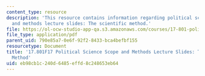 ```yaml
---
content_type: resource
description: 'This resource contains information regarding political science scope
  and methods lecture slides: The scientific method.'
file: https://ol-ocw-studio-app-qa.s3.amazonaws.com/courses/17-801-political-science-scope-and-methods-fall-2017/eb98cb1c240d6485effd8c248653eb64_MIT17_801F17_Week1.pdf
file_type: application/pdf
parent_uid: 790e85a7-0e6f-92f2-8433-bca4befbf155
resourcetype: Document
title: '17.801F17 Political Science Scope and Methods Lecture Slides: The Scientific
  Method'
uid: eb98cb1c-240d-6485-effd-8c248653eb64
---
```

